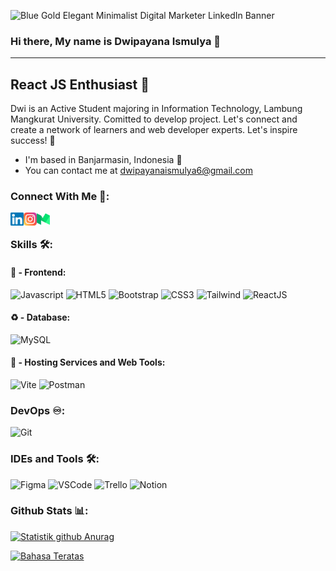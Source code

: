![Blue Gold Elegant Minimalist Digital Marketer LinkedIn Banner](https://github.com/DwipayanaIsmulya/DwipayanaIsmulya/assets/69786097/6eb03fb9-f50b-40c9-8f3d-d20dabd9dd8f)

### Hi there,  My name is Dwipayana Ismulya 👋
-------------------

React JS Enthusiast 📝
-------------------

Dwi is an Active Student majoring in Information Technology, Lambung Mangkurat University. Comitted to develop project. Let's connect and create a network of learners and web developer experts. Let's inspire success! 🎇

* I'm based in Banjarmasin, Indonesia 🎈
* You can contact me at [dwipayanaismulya6@gmail.com](mailto:dwipayanaismulya6@gmail.com)

### Connect With Me 🤝:
<a href="https://www.linkedin.com/in/dwipayana-ismulya-06a071246/"><img align="left" src="https://raw.githubusercontent.com/DwipayanaIsmulya/DwipayanaIsmulya/main/images/linkedin.svg" alt="Dwipayana Ismulya | LinkedIn" width="21px"/></a>
<a href="https://instagram.com/_dwiimulya02"><img align="left" src="https://raw.githubusercontent.com/DwipayanaIsmulya/DwipayanaIsmulya/main/images/instagram.svg" alt="Dwipayana Ismulya | Instagram" width="21px"/></a>
<a href="https://medium.com/@dwipayanaismulya6"><img align="left" src="https://raw.githubusercontent.com/DwipayanaIsmulya/DwipayanaIsmulya/main/images/medium.svg" alt="Dwipayana Ismulya | Medium" width="21px"/></a>
<br/>
### Skills 🛠:

#### 🔰 - Frontend:
![Javascript](https://img.shields.io/badge/JavaScript-F7DF1E.svg?style=for-the-badge&logo=javascript&logoColor=white)
![HTML5](https://img.shields.io/badge/-HTML5-E34F26?style=for-the-badge&logo=html5&logoColor=white)
![Bootstrap](https://img.shields.io/badge/-Bootstrap-563D7C?style=for-the-badge&logo=bootstrap&logoColor=white)
![CSS3](https://img.shields.io/badge/-CSS3-1572B6?style=for-the-badge&logo=css3)
![Tailwind](https://img.shields.io/badge/TailwindCSS-06B6D4?style=for-the-badge&logo=tailwindcss&logoColor=white)
![ReactJS](https://img.shields.io/badge/-ReactJS-%2361DAFB?style=for-the-badge&logo=react&logoColor=white)

#### ♻ - Database:
![MySQL](https://img.shields.io/badge/MySQL-005C84?style=for-the-badge&logo=mysql&logoColor=white)

#### 💠 - Hosting Services and Web Tools:
![Vite](https://img.shields.io/badge/Vite-646CFF?style=for-the-badge&logo=vite&logoColor=white)
![Postman](https://img.shields.io/badge/Postman-FF6C37?style=for-the-badge&logo=postman&logoColor=white)

### DevOps ♾️:
![Git](https://img.shields.io/badge/GIT-E44C30?style=for-the-badge&logo=git&logoColor=white)

### IDEs and Tools 🛠:
![Figma](https://img.shields.io/badge/Figma-F24E1E?style=for-the-badge&logo=figma&logoColor=white)
![VSCode](https://img.shields.io/badge/Visual_Studio_Code-0078D4?style=for-the-badge&logo=visual%20studio%20code&logoColor=white)
![Trello](https://img.shields.io/badge/Trello-0052CC?style=for-the-badge&logo=trello&logoColor=white)
![Notion](https://img.shields.io/badge/Notion-000000?style=for-the-badge&logo=notion&logoColor=white)

### Github Stats 📊:

[![Statistik github Anurag](https://github-readme-stats.vercel.app/api?username=DwipayanaIsmulya)](https://github.com/DwipayanaIsmulya)

[![Bahasa Teratas](https://github-readme-stats.vercel.app/api/top-langs/?username=DwipayanaIsmulya&layout=compact)](https://github.com/DwipayanaIsmulya)
